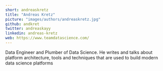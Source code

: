 ```yaml
---
short: andreaskretz
title: "Andreas Kretz"
picture: "images/authors/andreaskretz.jpg"
github: andkret
twitter: andreaskayy
linkedin: andreas-kretz
web: https://www.teamdatascience.com/
---
```


Data Engineer and Plumber of Data Science. He writes and talks about platform architecture,
tools and techniques that are used to build modern data science platforms